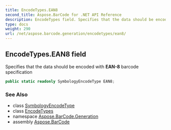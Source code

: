 ```yaml
---
title: EncodeTypes.EAN8
second_title: Aspose.BarCode for .NET API Reference
description: EncodeTypes field. Specifies that the data should be encoded with EAN8 barcode specification
type: docs
weight: 290
url: /net/aspose.barcode.generation/encodetypes/ean8/
---
```

## EncodeTypes.EAN8 field

Specifies that the data should be encoded with **EAN-8** barcode specification

```csharp
public static readonly SymbologyEncodeType EAN8;
```

### See Also

* class [SymbologyEncodeType](../../symbologyencodetype/)
* class [EncodeTypes](../)
* namespace [Aspose.BarCode.Generation](../../encodetypes/)
* assembly [Aspose.BarCode](../../../)



